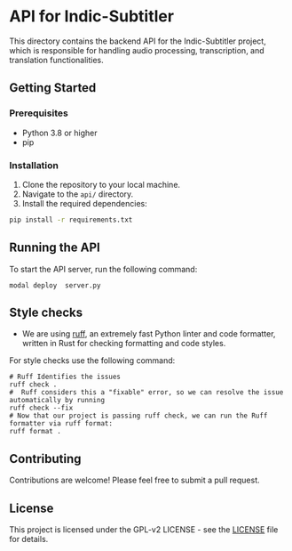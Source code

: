 # API for Indic-Subtitler

This directory contains the backend API for the Indic-Subtitler project, which is responsible for handling audio processing, transcription, and translation functionalities.

## Getting Started

### Prerequisites

- Python 3.8 or higher
- pip

### Installation

1. Clone the repository to your local machine.
2. Navigate to the `api/` directory.
3. Install the required dependencies:

```bash
pip install -r requirements.txt
```

## Running the API

To start the API server, run the following command:

```
modal deploy  server.py
```

## Style checks

- We are using [ruff](https://docs.astral.sh/ruff/), an extremely fast Python linter and code formatter, written in Rust for checking formatting and code styles.

For style checks use the following command:

```
# Ruff Identifies the issues
ruff check .
#  Ruff considers this a "fixable" error, so we can resolve the issue automatically by running
ruff check --fix
# Now that our project is passing ruff check, we can run the Ruff formatter via ruff format:
ruff format .
```

## Contributing

Contributions are welcome! Please feel free to submit a pull request.

## License

This project is licensed under the GPL-v2 LICENSE - see the [LICENSE](../LICENSE) file for details.